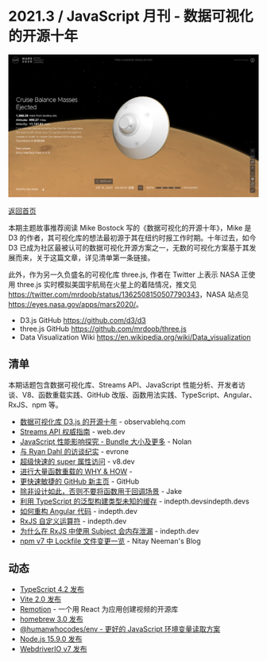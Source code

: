 # 2021.3 / JavaScript 月刊 - 数据可视化的开源十年

![](./img/03.png )

[返回首页](https://github.com/hijiangtao/javascript-articles-monthly)

本期主题故事推荐阅读 Mike Bostock 写的《数据可视化的开源十年》，Mike 是 D3 的作者，其可视化库的想法最初源于其在纽约时报工作时期。十年过去，如今 D3 已成为社区最被认可的数据可视化开源方案之一，无数的可视化方案基于其发展而来，关于这篇文章，详见清单第一条链接。

此外，作为另一久负盛名的可视化库 three.js, 作者在 Twitter 上表示 NASA 正使用 three.js 实时模拟美国宇航局在火星上的着陆情况，推文见 <https://twitter.com/mrdoob/status/1362508150507790343>，NASA 站点见 <https://eyes.nasa.gov/apps/mars2020/>。

- D3.js GitHub <https://github.com/d3/d3>
- three.js GitHub <https://github.com/mrdoob/three.js>
- Data Visualization Wiki <https://en.wikipedia.org/wiki/Data_visualization>

## 清单

本期话题包含数据可视化库、Streams API、JavaScript 性能分析、开发者访谈、V8、函数重载实践、GitHub 改版、函数用法实践、TypeScript、Angular、RxJS、npm 等。

* [数据可视化库 D3.js 的开源十年](https://observablehq.com/@mbostock/10-years-of-open-source-visualization) - observablehq.com
* [Streams API 权威指南](https://web.dev/streams/) - web.dev
* [JavaScript 性能影响探究 - Bundle 大小及更多](https://nolanlawson.com/2021/02/23/javascript-performance-beyond-bundle-size/) - Nolan
* [与 Ryan Dahl 的访谈纪实](https://evrone.com/ryan-dahl-interview) - evrone
* [超级快速的 super 属性访问](https://v8.dev/blog/fast-super) - v8.dev
* [进行大量函数重载的 WHY & HOW](https://lea.verou.me/2021/02/mass-function-overloading-why-and-how/) - 
* [更快速敏捷的 GitHub 新主页](https://github.blog/2021-01-29-making-githubs-new-homepage-fast-and-performant/) - GitHub
* [除非设计如此，否则不要将函数用于回调场景](https://jakearchibald.com/2021/function-callback-risks/) - Jake
* [利用 TypeScript 的泛型构建类型未知的缓存](https://indepth.dev/posts/1334/building-a-type-agnostic-cache-using-generics-in-typescript) - indepth.devsindepth.devs
* [如何重构 Angular 代码](https://indepth.dev/posts/1425/how-to-refactor-an-angular-codebase) - indepth.dev
* [RxJS 自定义运算符](https://indepth.dev/posts/1421/rxjs-custom-operators) - indepth.dev
* [为什么在 RxJS 中使用 Subject 会内存泄漏](https://indepth.dev/posts/1433/rxjs-why-memory-leaks-occur-when-using-a-subject) - indepth.dev
* [npm v7 中 Lockfile 文件变更一览](https://nitayneeman.com/posts/catching-up-with-package-lockfile-changes-in-npm-v7/) - Nitay Neeman's Blog

## 动态

* [TypeScript 4.2 发布](https://devblogs.microsoft.com/typescript/announcing-typescript-4-2/)
* [Vite 2.0 发布](https://dev.to/yyx990803/announcing-vite-2-0-2f0a)
* [Remotion](https://github.com/JonnyBurger/remotion) - 一个用 React 为应用创建视频的开源库
* [homebrew 3.0 发布](https://brew.sh/2021/02/05/homebrew-3.0.0/)
* [@humanwhocodes/env - 更好的 JavaScript 环境变量读取方案](https://humanwhocodes.com/blog/2021/02/introducing-env-javascript-environment-variables/)
* [Node.js 15.9.0 发布](https://nodejs.org/en/blog/release/v15.9.0/)
* [WebdriverIO v7 发布](https://webdriver.io/blog/2021/02/09/webdriverio-v7-released/)
